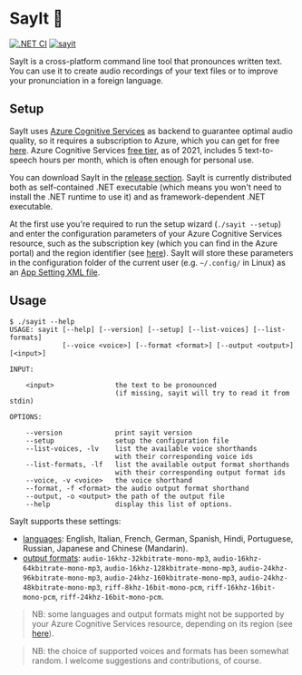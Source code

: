 # SayIt :loudspeaker:

[![.NET CI](https://github.com/pviotti/sayit/workflows/.NET%20CI/badge.svg)](https://github.com/pviotti/sayit/actions?query=workflow%3A%22.NET+CI%22)
[![sayit](https://img.shields.io/aur/version/sayit?color=1793d1&label=sayit&logo=arch-linux)](https://aur.archlinux.org/packages/sayit/)

SayIt is a cross-platform command line tool that pronounces written text.
You can use it to create audio recordings of your text files or
to improve your pronunciation in a foreign language.

## Setup

SayIt uses [Azure Cognitive Services][az-cs] as backend to guarantee
optimal audio quality, so it requires a subscription to Azure, which you can get for free
[here][az-sub].
Azure Cognitive Services [free tier][az-cs-price], as of 2021, includes 5 text-to-speech
hours per month, which is often enough for personal use.

You can download SayIt in the [release section][release].
SayIt is currently distributed both as self-contained .NET executable
(which means you won't need to install the .NET runtime to use it)
and as framework-dependent .NET executable.

At the first use you're required to run the setup wizard (`./sayit --setup`)
and enter the configuration parameters of your Azure Cognitive Services resource,
such as the subscription key (which you can find in the Azure portal)
and the region identifier (see [here][region-ids]).
SayIt will store these parameters in the configuration folder of the current
user (e.g. `~/.config/` in Linux) as an [App Setting XML file][appsetting].

## Usage

```
$ ./sayit --help
USAGE: sayit [--help] [--version] [--setup] [--list-voices] [--list-formats]
             [--voice <voice>] [--format <format>] [--output <output>] [<input>]

INPUT:

    <input>               the text to be pronounced
                          (if missing, sayit will try to read it from stdin)

OPTIONS:

    --version             print sayit version
    --setup               setup the configuration file
    --list-voices, -lv    list the available voice shorthands
                          with their corresponding voice ids
    --list-formats, -lf   list the available output format shorthands
                          with their corresponding output format ids
    --voice, -v <voice>   the voice shorthand
    --format, -f <format> the audio output format shorthand
    --output, -o <output> the path of the output file
    --help                display this list of options.
```

SayIt supports these settings:
 - [languages][voices]: English, Italian, French, German, Spanish, Hindi, Portuguese, Russian, Japanese and Chinese (Mandarin).
 - [output formats][output-formats]: `audio-16khz-32kbitrate-mono-mp3`, `audio-16khz-64kbitrate-mono-mp3`, `audio-16khz-128kbitrate-mono-mp3`, `audio-24khz-96kbitrate-mono-mp3`, `audio-24khz-160kbitrate-mono-mp3`, `audio-24khz-48kbitrate-mono-mp3`, `riff-8khz-16bit-mono-pcm`, `riff-16khz-16bit-mono-pcm`, `riff-24khz-16bit-mono-pcm`.

> NB: some languages and output formats might not be supported by your
Azure Cognitive Services resource, depending on its region (see [here][region-voices]).

> NB: the choice of supported voices and formats has been somewhat random. I
> welcome suggestions and contributions, of course.

 [az-sub]: https://azure.microsoft.com/en-us/free/
 [az-cs]: https://azure.microsoft.com/en-us/services/cognitive-services/speech-services/
 [az-cs-price]: https://azure.microsoft.com/en-us/pricing/details/cognitive-services/speech-services/
 [release]: https://github.com/pviotti/sayit/releases
 [appsetting]: https://docs.microsoft.com/en-us/dotnet/framework/configure-apps/file-schema/appsettings/
 [region-ids]: https://aka.ms/speech/sdkregion#speech-to-text-text-to-speech-and-translation
 [region-voices]: https://aka.ms/speech/sdkregion#text-to-speech
 [voices]: https://aka.ms/speech/tts-languages
 [output-formats]: https://docs.microsoft.com/en-us/azure/cognitive-services/speech-service/rest-text-to-speech#audio-outputs
